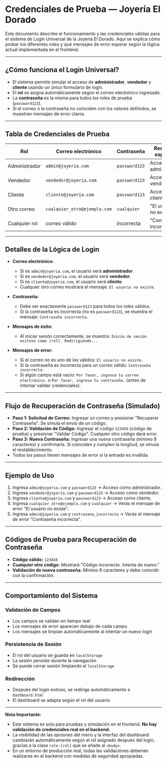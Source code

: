 # Credenciales de Prueba — Joyería El Dorado

Este documento describe el funcionamiento y las credenciales válidas para el sistema de Login Universal de la Joyería El Dorado. Aquí se explica cómo probar los diferentes roles y qué mensajes de error esperar según la lógica actual implementada en el frontend.

---

## ¿Cómo funciona el Login Universal?

-   El sistema permite simular el acceso de **administrador**, **vendedor** y **cliente** usando un único formulario de login.
-   El **rol** se asigna automáticamente según el correo electrónico ingresado.
-   La **contraseña** es la misma para todos los roles de prueba (`password123`).
-   Si el correo o la contraseña no coinciden con los valores definidos, se muestran mensajes de error claros.

---

## Tabla de Credenciales de Prueba

| Rol           | Correo electrónico        | Contraseña   | Resultado esperado                |
|---------------|---------------------------|--------------|-----------------------------------|
| Administrador | `admin@joyeria.com`       | `password123`| Acceso como administrador         |
| Vendedor      | `vendedor@joyeria.com`    | `password123`| Acceso como vendedor              |
| Cliente       | `cliente@joyeria.com`     | `password123`| Acceso como cliente               |
| Otro correo   | `cualquier_otro@ejemplo.com` | `cualquier`  | "El usuario no existe"            |
| Cualquier rol | correo válido             | incorrecta   | "Contraseña incorrecta"           |

---

## Detalles de la Lógica de Login

-   **Correo electrónico:**
    -   Si es `admin@joyeria.com`, el usuario será **administrador**.
    -   Si es `vendedor@joyeria.com`, el usuario será **vendedor**.
    -   Si es `cliente@joyeria.com`, el usuario será **cliente**.
    -   Cualquier otro correo mostrará el mensaje: `El usuario no existe.`

-   **Contraseña:**
    -   Debe ser exactamente `password123` para todos los roles válidos.
    -   Si la contraseña es incorrecta (no es `password123`), se muestra el mensaje: `Contraseña incorrecta.`

-   **Mensajes de éxito:**
    -   Al iniciar sesión correctamente, se muestra: `Inicio de sesión exitoso como [rol]. Redirigiendo...`

-   **Mensajes de error:**
    -   Si el correo no es uno de los válidos: `El usuario no existe.`
    -   Si la contraseña es incorrecta para un correo válido: `Contraseña incorrecta.`
    -   Si algún campo está vacío: `Por favor, ingresa tu correo electrónico.` o `Por favor, ingresa tu contraseña.` (antes de intentar validar credenciales).

---

## Flujo de Recuperación de Contraseña (Simulado)

-   **Paso 1: Solicitud de Correo:** Ingresar un correo y presionar "Recuperar Contraseña". Se simula el envío de un código.
-   **Paso 2: Validación de Código:** Ingresar el código `123456` (código de prueba) y presionar "Validar Código". Cualquier otro código dará error.
-   **Paso 3: Nueva Contraseña:** Ingresar una nueva contraseña (mínimo 8 caracteres) y confirmarla. Si coinciden y cumplen la longitud, se simula el restablecimiento.
-   Todos los pasos tienen mensajes de error si la entrada es inválida.

---

## Ejemplo de Uso

1.  Ingresa `admin@joyeria.com` y `password123` → Acceso como administrador.
2.  Ingresa `vendedor@joyeria.com` y `password123` → Acceso como vendedor.
3.  Ingresa `cliente@joyeria.com` y `password123` → Acceso como cliente.
4.  Ingresa `cualquier_otro@ejemplo.com` y `cualquier` → Verás el mensaje de error "El usuario no existe".
5.  Ingresa `admin@joyeria.com` y `contrasena_incorrecta` → Verás el mensaje de error "Contraseña incorrecta".

---

## Códigos de Prueba para Recuperación de Contraseña

-   **Código válido:** `123456`
-   **Cualquier otro código:** Mostrará "Código incorrecto. Intenta de nuevo."
-   **Validación de nueva contraseña:** Mínimo 8 caracteres y debe coincidir con la confirmación.

---

## Comportamiento del Sistema

### Validación de Campos
- Los campos se validan en tiempo real
- Los mensajes de error aparecen debajo de cada campo
- Los mensajes se limpian automáticamente al intentar un nuevo login

### Persistencia de Sesión
- El rol del usuario se guarda en `localStorage`
- La sesión persiste durante la navegación
- Se puede cerrar sesión limpiando el `localStorage`

### Redirección
- Después del login exitoso, se redirige automáticamente a `dashboard.html`
- El dashboard se adapta según el rol del usuario

---

**Nota Importante:**
-   Este sistema es solo para pruebas y simulación en el frontend. **No hay validación de credenciales real en el backend.**
-   La visibilidad de las opciones del menú y la interfaz del dashboard cambiarán automáticamente según el rol asignado después del login, gracias a la clase `role-[rol]` que se añade al `<body>`.
-   En un entorno de producción real, todas las validaciones deberían realizarse en el backend con medidas de seguridad apropiadas. 